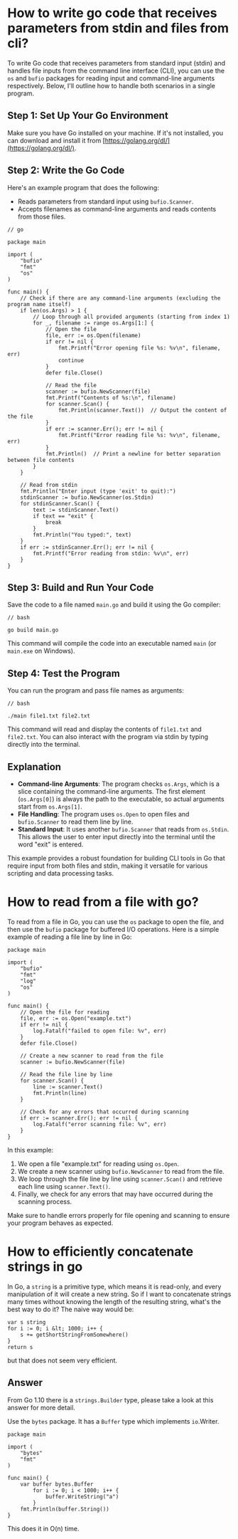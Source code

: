 # How to write go code that receives parameters from stdin and files from cli?

To write Go code that receives parameters from standard input (stdin) and
handles file inputs from the command line interface (CLI), you can use the `os`
and `bufio` packages for reading input and command-line arguments respectively.
Below, I'll outline how to handle both scenarios in a single program.

## Step 1: Set Up Your Go Environment

Make sure you have Go installed on your machine. If it's not installed, you can
download and install it from [https://golang.org/dl/](https://golang.org/dl/).

## Step 2: Write the Go Code

Here's an example program that does the following:

- Reads parameters from standard input using `bufio.Scanner`.
- Accepts filenames as command-line arguments and reads contents from those files.

```
// go

package main

import (
    "bufio"
    "fmt"
    "os"
)

func main() {
    // Check if there are any command-line arguments (excluding the program name itself)
    if len(os.Args) > 1 {
        // Loop through all provided arguments (starting from index 1)
        for _, filename := range os.Args[1:] {
            // Open the file
            file, err := os.Open(filename)
            if err != nil {
                fmt.Printf("Error opening file %s: %v\n", filename, err)
                continue
            }
            defer file.Close()

            // Read the file
            scanner := bufio.NewScanner(file)
            fmt.Printf("Contents of %s:\n", filename)
            for scanner.Scan() {
                fmt.Println(scanner.Text())  // Output the content of the file
            }
            if err := scanner.Err(); err != nil {
                fmt.Printf("Error reading file %s: %v\n", filename, err)
            }
            fmt.Println()  // Print a newline for better separation between file contents
        }
    }

    // Read from stdin
    fmt.Println("Enter input (type 'exit' to quit):")
    stdinScanner := bufio.NewScanner(os.Stdin)
    for stdinScanner.Scan() {
        text := stdinScanner.Text()
        if text == "exit" {
            break
        }
        fmt.Println("You typed:", text)
    }
    if err := stdinScanner.Err(); err != nil {
        fmt.Printf("Error reading from stdin: %v\n", err)
    }
}
```

## Step 3: Build and Run Your Code

Save the code to a file named `main.go` and build it using the Go compiler:

```
// bash

go build main.go
```

This command will compile the code into an executable named `main` (or
`main.exe` on Windows).

## Step 4: Test the Program

You can run the program and pass file names as arguments:

```
// bash

./main file1.txt file2.txt
```

This command will read and display the contents of `file1.txt` and `file2.txt`.
You can also interact with the program via stdin by typing directly into the
terminal.

## Explanation

- **Command-line Arguments**: The program checks `os.Args`, which is a slice
  containing the command-line arguments. The first element (`os.Args[0]`) is
  always the path to the executable, so actual arguments start from `os.Args[1]`.
- **File Handling**: The program uses `os.Open` to open files and `bufio.Scanner`
  to read them line by line.
- **Standard Input**: It uses another `bufio.Scanner` that reads from `os.Stdin`.
  This allows the user to enter input directly into the terminal until the word
  "exit" is entered.

This example provides a robust foundation for building CLI tools in Go that
require input from both files and stdin, making it versatile for various
scripting and data processing tasks.

# How to read from a file with go?

To read from a file in Go, you can use the `os` package to open the file,
and then use the `bufio` package for buffered I/O operations. Here is a
simple example of reading a file line by line in Go:

```
package main

import (
    "bufio"
    "fmt"
    "log"
    "os"
)

func main() {
    // Open the file for reading
    file, err := os.Open("example.txt")
    if err != nil {
        log.Fatalf("failed to open file: %v", err)
    }
    defer file.Close()

    // Create a new scanner to read from the file
    scanner := bufio.NewScanner(file)

    // Read the file line by line
    for scanner.Scan() {
        line := scanner.Text()
        fmt.Println(line)
    }

    // Check for any errors that occurred during scanning
    if err := scanner.Err(); err != nil {
        log.Fatalf("error scanning file: %v", err)
    }
}
```

In this example:

1. We open a file "example.txt" for reading using `os.Open`.
2. We create a new scanner using `bufio.NewScanner` to read from the file.
3. We loop through the file line by line using `scanner.Scan()` and retrieve
   each line using `scanner.Text()`.
4. Finally, we check for any errors that may have occurred during the
   scanning process.

Make sure to handle errors properly for file opening and scanning to ensure
your program behaves as expected.

# How to efficiently concatenate strings in go

In Go, a `string` is a primitive type, which means it is read-only, and every
manipulation of it will create a new string.
So if I want to concatenate strings many times without knowing the length of
the resulting string, what's the best way to do it?
The naive way would be:

```
var s string
for i := 0; i &lt; 1000; i++ {
    s += getShortStringFromSomewhere()
}
return s
```

but that does not seem very efficient.

## Answer

From Go 1.10 there is a `strings.Builder` type, please take a look at this
answer for more detail.

Use the `bytes` package. It has a `Buffer` type which implements `io`.Writer.

```
package main

import (
    "bytes"
    "fmt"
)

func main() {
    var buffer bytes.Buffer
        for i := 0; i < 1000; i++ {
            buffer.WriteString("a")
        }
    fmt.Println(buffer.String())
}
```

This does it in O(n) time.
